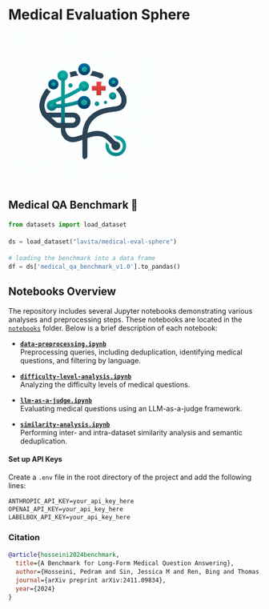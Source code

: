 # Medical Evaluation Sphere

<img src="assets/medical_eval_sphere.png" alt="Medical Evaluation Sphere Logo" width="300"/>


## Medical QA Benchmark 🤗

```python
from datasets import load_dataset

ds = load_dataset("lavita/medical-eval-sphere")

# loading the benchmark into a data frame
df = ds['medical_qa_benchmark_v1.0'].to_pandas()
```

## Notebooks Overview

The repository includes several Jupyter notebooks demonstrating various analyses and preprocessing steps. These notebooks are located in the [`notebooks`](https://github.com/lavita-ai/medical-eval-sphere/tree/main/notebooks) folder. Below is a brief description of each notebook:

- **[`data-preprocessing.ipynb`](https://github.com/lavita-ai/medical-eval-sphere/tree/main/notebooks/data-preprocessing.ipynb)**  
  Preprocessing queries, including deduplication, identifying medical questions, and filtering by language.

- **[`difficulty-level-analysis.ipynb`](https://github.com/lavita-ai/medical-eval-sphere/tree/main/notebooks/difficulty-level-analysis.ipynb)**  
  Analyzing the difficulty levels of medical questions.

- **[`llm-as-a-judge.ipynb`](https://github.com/lavita-ai/medical-eval-sphere/tree/main/notebooks/llm-as-a-judge.ipynb)**  
  Evaluating medical questions using an LLM-as-a-judge framework.

- **[`similarity-analysis.ipynb`](https://github.com/lavita-ai/medical-eval-sphere/tree/main/notebooks/similarity-analysis.ipynb)**  
  Performing inter- and intra-dataset similarity analysis and semantic deduplication.


#### Set up API Keys
Create a `.env` file in the root directory of the project and add the following lines:

```
ANTHROPIC_API_KEY=your_api_key_here
OPENAI_API_KEY=your_api_key_here
LABELBOX_API_KEY=your_api_key_here
```

### Citation
```bibtex
@article{hosseini2024benchmark,
  title={A Benchmark for Long-Form Medical Question Answering},
  author={Hosseini, Pedram and Sin, Jessica M and Ren, Bing and Thomas, Bryceton G and Nouri, Elnaz and Farahanchi, Ali and Hassanpour, Saeed},
  journal={arXiv preprint arXiv:2411.09834},
  year={2024}
}
```
